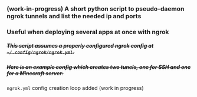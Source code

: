 ### (work-in-progress) A short python script to pseudo-daemon ngrok tunnels and list the needed ip and ports
### Useful when deploying several apps at once with ngrok 

##### ~~This script assumes a properly configured ngrok config at `~/.config/ngrok/ngrok.yml`.~~
##### ~~Here is an example config which creates two tunels, one for SSH and one for a Minecraft server:~~

```ngrok.yml``` config creation loop added (work in progress)

